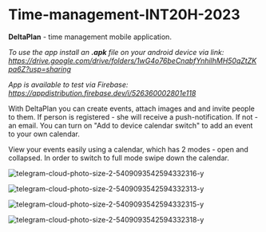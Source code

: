 # Time-management-INT20H-2023
**DeltaPlan** - time management mobile application.

*To use the app install an **.apk** file on your android device via link: https://drive.google.com/drive/folders/1wG4o76beCnabfYnhilhMH50qZtZKpa6Z?usp=sharing*

*App is available to test via Firebase: https://appdistribution.firebase.dev/i/526360002801e118*

With DeltaPlan you can create events, attach images and and invite people to them. If person is registered - she will receive a push-notification. If not - an email. You can turn on "Add to device calendar switch" to add an event to your own calendar.

View your events easily using a calendar, which has 2 modes - open and collapsed. In order to switch to full mode swipe down the calendar.

![telegram-cloud-photo-size-2-5409093542594332316-y](https://user-images.githubusercontent.com/55760070/217294917-31d64124-be35-4295-a67d-59cf3e1bb2aa.jpg)

![telegram-cloud-photo-size-2-5409093542594332313-y](https://user-images.githubusercontent.com/55760070/217295087-9e4f2962-6369-40d6-aca5-370e952e32bc.jpg)

![telegram-cloud-photo-size-2-5409093542594332315-y](https://user-images.githubusercontent.com/55760070/217295144-51ddec6f-fa81-43c4-95f2-916363214c1f.jpg)

![telegram-cloud-photo-size-2-5409093542594332318-y](https://user-images.githubusercontent.com/55760070/217295194-83f79b16-0051-42a4-9cd3-3f4774e7afd7.jpg)

